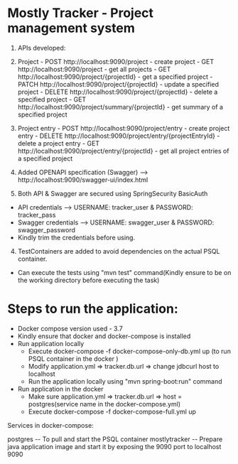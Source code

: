 # Mostly Tracker - Project management system
1. APIs developed:
  1. Project
    - POST http://localhost:9090/project - create project
    - GET  http://localhost:9090/project - get all projects
    - GET  http://localhost:9090/project/{projectId} - get a specified project
    - PATCH http://localhost:9090/project/{projectId} - update a specified project
    - DELETE  http://localhost:9090/project/{projectId} - delete a specified project
    - GET  http://localhost:9090/project/summary/{projectId} - get summary of a specified project
  2. Project entry
    - POST  http://localhost:9090/project/entry - create project entry
    - DELETE  http://localhost:9090/project/entry/{projectEntryId} - delete a project entry
    - GET  http://localhost:9090/project/entry/{projectId} - get all project entries of a specified project
  
2. Added OPENAPI specification (Swagger) --> http://localhost:9090/swagger-ui/index.html
3. Both API & Swagger are secured using SpringSecurity BasicAuth
  - API credentials --> USERNAME: tracker_user & PASSWORD: tracker_pass
  - Swagger credentials --> USERNAME: swagger_user & PASSWORD: swagger_password
  - Kindly trim the credentials before using.
4. TestContainers are added to avoid dependencies on the actual PSQL container.
  - Can execute the tests using "mvn test" command(Kindly ensure to be on the working directory before executing the task)

Steps to run the application:
=============================
- Docker compose version used - 3.7
- Kindly ensure that docker and docker-compose is installed
- Run application locally
  - Execute docker-compose -f docker-compose-only-db.yml up (to run PSQL container in the docker )
  - Modify application.yml => tracker.db.url => change jdbcurl host to localhost
  - Run the application locally using "mvn spring-boot:run" command
- Run application in the docker
  - Make sure application.yml => tracker.db.url => host = postgres(service name in the docker-compose.yml)
  - Execute docker-compose -f docker-compose-full.yml up 
  
Services in docker-compose:

postgres -- To pull and start the PSQL container
mostlytracker -- Prepare java application image and start it by exposing the 9090 port to localhost 9090
